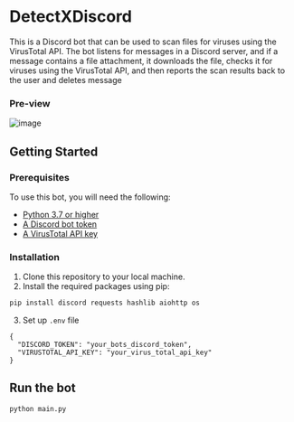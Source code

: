 # DetectXDiscord

This is a Discord bot that can be used to scan files for viruses using the VirusTotal API. The bot listens for messages in a Discord server, and if a message contains a file attachment, it downloads the file, checks it for viruses using the VirusTotal API, and then reports the scan results back to the user and deletes message

### Pre-view
![image](https://user-images.githubusercontent.com/91066601/235334670-bc642df0-da8e-4d42-b771-b94ca0e3d969.png)

## Getting Started

### Prerequisites

To use this bot, you will need the following:

- [Python 3.7 or higher](https://www.python.org/)
- [A Discord bot token](https://discord.com/developers/applications)
- [A VirusTotal API key](https://support.virustotal.com/hc/en-us/articles/115002088769-Please-give-me-an-API-key)

### Installation

1. Clone this repository to your local machine.
2. Install the required packages using pip:

```bash
pip install discord requests hashlib aiohttp os
```
3. Set up `.env` file
```
{
  "DISCORD_TOKEN": "your_bots_discord_token",
  "VIRUSTOTAL_API_KEY": "your_virus_total_api_key"
}
```
## Run the bot
```bash
python main.py
```
